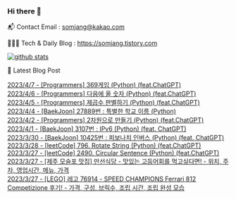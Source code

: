 ### Hi there 👋

📬  Contact Email : somjang@kakao.com

👨🏻‍💻  Tech & Daily Blog : https://somjang.tistory.com

[![github stats](https://github-readme-stats.vercel.app/api?username=SOMJANG&show_icons=true&hide_border=False)](https://somjang.tistory.com)

🤩 Latest Blog Post

[2023/4/7 - [Programmers] 369게임 (Python) (feat.ChatGPT)](https://somjang.tistory.com/entry/Programmers-369%EA%B2%8C%EC%9E%84-Python-featChatGPT) <br>
[2023/4/6 - [Programmers] 다음에 올 숫자 (Python) (feat.ChatGPT)](https://somjang.tistory.com/entry/Programmers-%EB%8B%A4%EC%9D%8C%EC%97%90-%EC%98%AC-%EC%88%AB%EC%9E%90-Python-featChatGPT) <br>
[2023/4/5 - [Programmers] 제곱수 판별하기 (Python) (feat.ChatGPT)](https://somjang.tistory.com/entry/Programmers-%EC%A0%9C%EA%B3%B1%EC%88%98-%ED%8C%90%EB%B3%84%ED%95%98%EA%B8%B0-Python-featChatGPT) <br>
[2023/4/4 - [BaekJoon] 27889번 : 특별한 학교 이름 (Python)](https://somjang.tistory.com/entry/BaekJoon-27889%EB%B2%88-%ED%8A%B9%EB%B3%84%ED%95%9C-%ED%95%99%EA%B5%90-%EC%9D%B4%EB%A6%84-Python) <br>
[2023/4/2 - [Programmers] 2차원으로 만들기 (Python) (feat.ChatGPT)](https://somjang.tistory.com/entry/Programmers-2%EC%B0%A8%EC%9B%90%EC%9C%BC%EB%A1%9C-%EB%A7%8C%EB%93%A4%EA%B8%B0-Python-featChatGPT) <br>
[2023/4/1 - [BaekJoon] 3107번 : IPv6 (Python) (feat. ChatGPT)](https://somjang.tistory.com/entry/BaekJoon-3107%EB%B2%88-IPv6-Python-feat-ChatGPT) <br>
[2023/3/30 - [BaekJoon] 10425번 : 피보나치 인버스 (Python) (feat. ChatGPT)](https://somjang.tistory.com/entry/BaekJoon-10425%EB%B2%88-%ED%94%BC%EB%B3%B4%EB%82%98%EC%B9%98-%EC%9D%B8%EB%B2%84%EC%8A%A4-Python-feat-ChatGPT) <br>
[2023/3/28 - [leetCode] 796. Rotate String (Python) (feat.ChatGPT)](https://somjang.tistory.com/entry/leetCode-796-Rotate-String-Python-featChatGPT) <br>
[2023/3/27 - [leetCode] 2490. Circular Sentence (Python) (feat.ChatGPT)](https://somjang.tistory.com/entry/leetCode-2490-Circular-Sentence-Python-featChatGPT) <br>
[2023/3/27 - [제주 모슬포 맛집] 만선식당 - 맛있는 고등어회를 먹고싶다면! - 위치, 주차, 영업시간, 메뉴, 가격](https://somjang.tistory.com/entry/%EC%A0%9C%EC%A3%BC-%EB%AA%A8%EC%8A%AC%ED%8F%AC-%EB%A7%9B%EC%A7%91-%EB%A7%8C%EC%84%A0%EC%8B%9D%EB%8B%B9-%EB%A7%9B%EC%9E%88%EB%8A%94-%EA%B3%A0%EB%93%B1%EC%96%B4%ED%9A%8C%EB%A5%BC-%EB%A8%B9%EA%B3%A0%EC%8B%B6%EB%8B%A4%EB%A9%B4-%EC%9C%84%EC%B9%98-%EC%A3%BC%EC%B0%A8-%EC%98%81%EC%97%85%EC%8B%9C%EA%B0%84-%EB%A9%94%EB%89%B4-%EA%B0%80%EA%B2%A9) <br>
[2023/3/27 - [LEGO] 레고 76914 - SPEED CHAMPIONS Ferrari 812 Competizione 후기! - 가격, 구성, 브릭수, 조립 시간, 조립 완성 모습](https://somjang.tistory.com/entry/LEGO-%EB%A0%88%EA%B3%A0-76914-SPEED-CHAMPIONS-Ferrari-812-Competizione-%ED%9B%84%EA%B8%B0-%EA%B0%80%EA%B2%A9-%EA%B5%AC%EC%84%B1-%EB%B8%8C%EB%A6%AD%EC%88%98-%EC%A1%B0%EB%A6%BD-%EC%8B%9C%EA%B0%84-%EC%A1%B0%EB%A6%BD-%EC%99%84%EC%84%B1-%EB%AA%A8%EC%8A%B5) <br>
